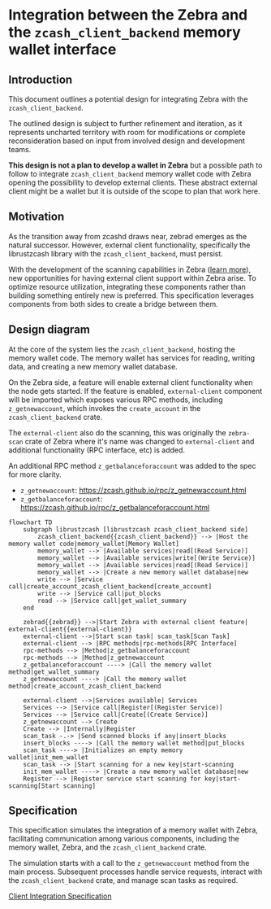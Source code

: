 # Integration between the Zebra and the `zcash_client_backend` memory wallet interface

## Introduction

This document outlines a potential design for integrating Zebra with the `zcash_client_backend`.

The outlined design is subject to further refinement and iteration, as it represents uncharted territory with room for modifications or complete reconsideration based on input from involved design and development teams.

**This design is not a plan to develop a wallet in Zebra** but a possible path to follow to integrate `zcash_client_backend` memory wallet code with Zebra opening the possibility to develop external clients. These abstract external client might be a wallet but it is outside of the scope to plan that work here.

## Motivation

As the transition away from zcashd draws near, zebrad emerges as the natural successor. However, external client functionality, specifically the librustzcash library with the `zcash_client_backend`, must persist.

With the development of the scanning capabilities in Zebra ([learn more](grpc.md)), new opportunities for having external client support within Zebra arise. To optimize resource utilization, integrating these components rather than building something entirely new is preferred. This specification leverages components from both sides to create a bridge between them.

## Design diagram

At the core of the system lies the `zcash_client_backend`, hosting the memory wallet code. The memory wallet has services for reading, writing data, and creating a new memory wallet database.

On the Zebra side, a feature will enable external client functionality when the node gets started. If the feature is enabled, `external-client` component will be imported which exposes various RPC methods, including `z_getnewaccount`, which invokes the `create_account` in the `zcash_client_backend` crate.

The `external-client` also do the scanning, this was originally the `zebra-scan` crate of Zebra where it's name was changed to `external-client` and additional functionality (RPC interface, etc) is added.

An additional RPC method `z_getbalanceforaccount` was added to the spec for more clarity.

- `z_getnewaccount`: https://zcash.github.io/rpc/z_getnewaccount.html
- `z_getbalanceforaccount`: https://zcash.github.io/rpc/z_getbalanceforaccount.html

```mermaid
flowchart TD
    subgraph librustzcash [librustzcash zcash_client_backend side]
        zcash_client_backend{{zcash_client_backend}} --> |Host the memory wallet code|memory_wallet[Memory Wallet]
        memory_wallet --> |Available services|read[(Read Service)]
        memory_wallet --> |Available services|write[(Write Service)]
        memory_wallet --> |Available services|read[(Read Service)]
        memory_wallet --> |Create a new memory wallet database|new
        write --> |Service call|create_account_zcash_client_backend[create_account]
        write --> |Service call|put_blocks
        read --> |Service call|get_wallet_summary
    end
    
    zebrad{{zebrad}} -->|Start Zebra with external client feature| external-client{{external-client}}
    external-client -->|Start scan task| scan_task[Scan Task]
    external-client --> |RPC methods|rpc-methods[RPC Interface]
    rpc-methods --> |Method|z_getbalanceforaccount
    rpc-methods --> |Method|z_getnewaccount
    z_getbalanceforaccount ----> |Call the memory wallet method|get_wallet_summary
    z_getnewaccount ----> |Call the memory wallet method|create_account_zcash_client_backend

    external-client -->|Services available| Services
    Services --> |Service call|Register[(Register Service)]
    Services --> |Service call|Create[(Create Service)]
    z_getnewaccount --> Create
    Create --> |Internally|Register
    scan_task -.-> |Send scanned blocks if any|insert_blocks
    insert_blocks ----> |Call the memory wallet method|put_blocks
    scan_task ----> |Initializes an empty memory wallet|init_mem_wallet
    scan_task --> |Start scanning for a new key|start-scanning
    init_mem_wallet ----> |Create a new memory wallet database|new
    Register --> |Register service start scanning for key|start-scanning[Start scanning]

```

## Specification

This specification simulates the integration of a memory wallet with Zebra, facilitating communication among various components, including the memory wallet, Zebra, and the `zcash_client_backend` crate.

The simulation starts with a call to the `z_getnewaccount` method from the main process. Subsequent processes handle service requests, interact with the `zcash_client_backend` crate, and manage scan tasks as required.

[Client Integration Specification](client_integration.tla)

